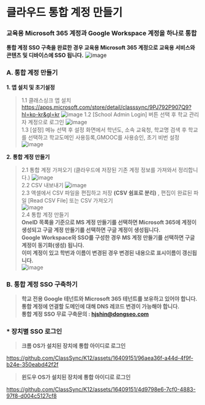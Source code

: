 # 클라우드 통합 계정 만들기
### 교육용 Microsoft 365 계정과 Google Workspace 계정을 하나로 통합
**통합 계정 SSO 구축을 완료한 경우 교육용 Microsoft 365 계정으로 교육용 서비스와 콘텐츠 및 디바이스에 SSO 됩니다.**
![image](https://github.com/ClassSync/K12/assets/16409151/ccc96d3e-65c9-416e-8fb9-7785838e553b)



### A. 통합 계정 만들기  

**1. 앱 설치 및 초기설정**    
> 1.1 클래스싱크 앱 설치  
> https://apps.microsoft.com/store/detail/classsync/9PJ792P907Q9?hl=ko-kr&gl=kr
> ![image](https://github.com/ClassSync/K12/assets/16409151/9985fbd4-25e1-4b34-bead-94d5867614d1)
> 1.2 [School Admin Login] 버튼 선택 후 학교 관리자 계정으로 로그인
> ![image](https://github.com/ClassSync/K12/assets/16409151/beee0887-d0e1-4e36-8fd2-c62ceb5f5673)   
> 1.3 [설정] 메뉴 선택 후 설정 화면에서 학년도, 소속 교육청, 학교명 검색 후 학교를 선택하고 학교도메인 사용등록,GMOOC를 사용승인, 초기 비번 설정
> ![image](https://github.com/ClassSync/K12/assets/16409151/aaa15489-69da-4cda-92a4-e4176d8f3cc3)   

**2. 통합 계정 만들기**     
> 2.1 통합 계정 가져오기 (클라우드에 저장된 기존 계정 정보를 가져와서 정리합니다.)
> ![image](https://github.com/ClassSync/K12/assets/16409151/b2dc0533-4772-45ec-899f-6eba727d7628)   
> 2.2 CSV 내보내기 
>  ![image](https://github.com/ClassSync/K12/assets/16409151/e9768ee4-ce5d-4bb9-9798-10c5a1e2205c)   
> 2.3 액셀에서 CSV 파일을 편집하고 저장 **(CSV 쉼표로 분리)** , 편집이 완료된 파일 [Read CSV File] 또는 CSV 가져오기    
> ![image](https://github.com/ClassSync/K12/assets/16409151/ab0eb25d-c581-47c3-b9d9-c041439e682a)   
> 2.4 통합 계정 만들기   
> **OneID 목록을 기준으로 MS 계정 만들기를 선택하면 Microsoft 365에 계정이 생성되고 구글 계정 만들기를 선택하면 구글 계정이 생성됩니다.**  
> **Google Workspace와 SSO를 구성한 경우 MS 계정 만들기를 선택하면 구글계정이 동기화(생성) 됩니다.**   
> **이미 계정이 있고 학번과 이름이 변경된 경우 변경된 내용으로 표시이름이 갱신됩니다.**       
> ![image](https://github.com/ClassSync/K12/assets/16409151/964c477f-dab4-4d98-a96f-bfe72b09ea20)


### B. 통합 계정 SSO 구축하기

> **학교 전용 Google 테넌트와 Microsoft 365 테넌트를 보유하고 있어야 합니다.**   
> **통합 계정에 연결할 도메인에 대해 DNS 레코드 변경이 가능해야 합니다.**   
> **통합 계정 SSO 무료 구축문의 : hjshin@dongseo.com**

### * 장치별 SSO 로그인 

> **크롬 OS가 설치된 장치에 통합 아이디로 로그인**


https://github.com/ClassSync/K12/assets/16409151/96aea36f-a44d-4f9f-b24e-350eabd42f2f


> **윈도우 OS가 설치된 장치에 통합 아이디로 로그인**


https://github.com/ClassSync/K12/assets/16409151/4d9798e6-7cf0-4883-97f8-d004c5127cf8

